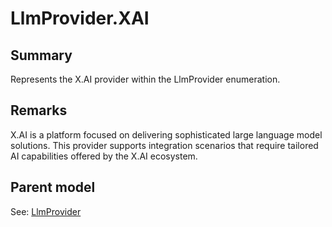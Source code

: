 # LlmProvider.XAI

## Summary

Represents the X.AI provider within the LlmProvider enumeration.

## Remarks

X.AI is a platform focused on delivering sophisticated large language model solutions.
This provider supports integration scenarios that require tailored AI capabilities offered by the X.AI ecosystem.

## Parent model

See: [LlmProvider](LlmProvider.md)